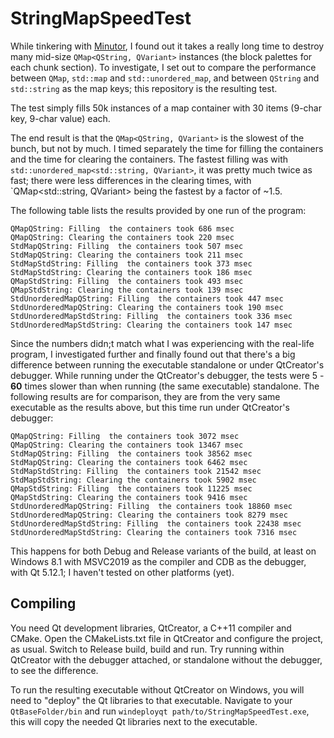 # StringMapSpeedTest

While tinkering with [Minutor](https://github.com/mrkite/minutor), I found out it takes a really long time to destroy many mid-size `QMap<QString, QVariant>` instances (the block palettes for each chunk section). To investigate, I set out to compare the performance between `QMap`, `std::map` and `std::unordered_map`, and between `QString` and `std::string` as the map keys; this repository is the resulting test.

The test simply fills 50k instances of a map container with 30 items (9-char key, 9-char value) each.

The end result is that the `QMap<QString, QVariant>` is the slowest of the bunch, but not by much. I timed separately the time for filling the containers and the time for clearing the containers. The fastest filling was with `std::unordered_map<std::string, QVariant>`, it was pretty much twice as fast; there were less differences in the clearing times, with `QMap<std::string, QVariant> being the fastest by a factor of ~1.5.

The following table lists the results provided by one run of the program:
```
QMapQString: Filling  the containers took 686 msec
QMapQString: Clearing the containers took 220 msec
StdMapQString: Filling  the containers took 507 msec
StdMapQString: Clearing the containers took 211 msec
StdMapStdString: Filling  the containers took 373 msec
StdMapStdString: Clearing the containers took 186 msec
QMapStdString: Filling  the containers took 493 msec
QMapStdString: Clearing the containers took 139 msec
StdUnorderedMapQString: Filling  the containers took 447 msec
StdUnorderedMapQString: Clearing the containers took 190 msec
StdUnorderedMapStdString: Filling  the containers took 336 msec
StdUnorderedMapStdString: Clearing the containers took 147 msec
```

Since the numbers didn;t match what I was experiencing with the real-life program, I investigated further and finally found out that there's a big difference between running the executable standalone or under QtCreator's debugger. While running under the QtCreator's debugger, the tests were 5 - **60** times slower than when running (the same executable) standalone. The following results are for comparison, they are from the very same executable as the results above, but this time run under QtCreator's debugger:
```
QMapQString: Filling  the containers took 3072 msec
QMapQString: Clearing the containers took 13467 msec
StdMapQString: Filling  the containers took 38562 msec
StdMapQString: Clearing the containers took 6462 msec
StdMapStdString: Filling  the containers took 21542 msec
StdMapStdString: Clearing the containers took 5902 msec
QMapStdString: Filling  the containers took 11225 msec
QMapStdString: Clearing the containers took 9416 msec
StdUnorderedMapQString: Filling  the containers took 18860 msec
StdUnorderedMapQString: Clearing the containers took 8279 msec
StdUnorderedMapStdString: Filling  the containers took 22438 msec
StdUnorderedMapStdString: Clearing the containers took 7316 msec
```
This happens for both Debug and Release variants of the build, at least on Windows 8.1 with MSVC2019 as the compiler and CDB as the debugger, with Qt 5.12.1; I haven't tested on other platforms (yet).

## Compiling
You need Qt development libraries, QtCreator, a C++11 compiler and CMake. Open the CMakeLists.txt file in QtCreator and configure the project, as usual. Switch to Release build, build and run. Try running within QtCreator with the debugger attached, or standalone without the debugger, to see the difference.

To run the resulting executable without QtCreator on Windows, you will need to "deploy" the Qt libraries to that executable. Navigate to your `QtBaseFolder/bin` and run `windeployqt path/to/StringMapSpeedTest.exe`, this will copy the needed Qt libraries next to the executable.
